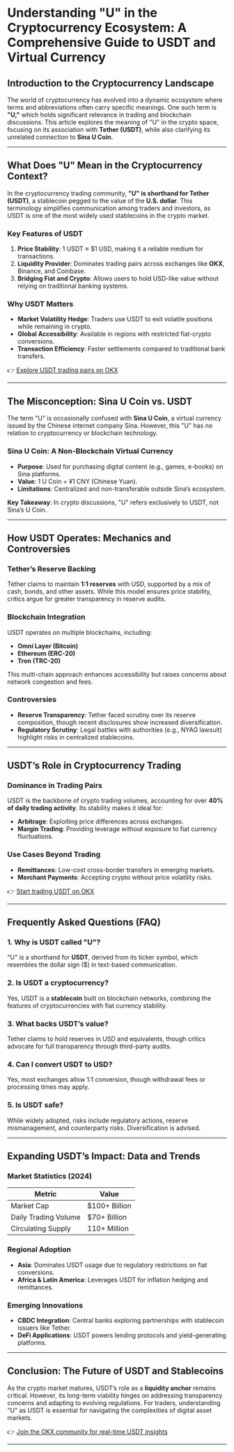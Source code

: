 # Understanding "U" in the Cryptocurrency Ecosystem: A Comprehensive Guide to USDT and Virtual Currency  

## Introduction to the Cryptocurrency Landscape  

The world of cryptocurrency has evolved into a dynamic ecosystem where terms and abbreviations often carry specific meanings. One such term is **"U,"** which holds significant relevance in trading and blockchain discussions. This article explores the meaning of "U" in the crypto space, focusing on its association with **Tether (USDT)**, while also clarifying its unrelated connection to **Sina U Coin**.  

---

## What Does "U" Mean in the Cryptocurrency Context?  

In the cryptocurrency trading community, **"U" is shorthand for Tether (USDT)**, a stablecoin pegged to the value of the **U.S. dollar**. This terminology simplifies communication among traders and investors, as USDT is one of the most widely used stablecoins in the crypto market.  

### Key Features of USDT  
1. **Price Stability**: 1 USDT ≈ $1 USD, making it a reliable medium for transactions.  
2. **Liquidity Provider**: Dominates trading pairs across exchanges like **OKX**, Binance, and Coinbase.  
3. **Bridging Fiat and Crypto**: Allows users to hold USD-like value without relying on traditional banking systems.  

### Why USDT Matters  
- **Market Volatility Hedge**: Traders use USDT to exit volatile positions while remaining in crypto.  
- **Global Accessibility**: Available in regions with restricted fiat-crypto conversions.  
- **Transaction Efficiency**: Faster settlements compared to traditional bank transfers.  

👉 [Explore USDT trading pairs on OKX](https://bit.ly/okx-bonus)  

---

## The Misconception: Sina U Coin vs. USDT  

The term "U" is occasionally confused with **Sina U Coin**, a virtual currency issued by the Chinese internet company Sina. However, this "U" has no relation to cryptocurrency or blockchain technology.  

### Sina U Coin: A Non-Blockchain Virtual Currency  
- **Purpose**: Used for purchasing digital content (e.g., games, e-books) on Sina platforms.  
- **Value**: 1 U Coin = ¥1 CNY (Chinese Yuan).  
- **Limitations**: Centralized and non-transferable outside Sina’s ecosystem.  

**Key Takeaway**: In crypto discussions, "U" refers exclusively to USDT, not Sina’s U Coin.  

---

## How USDT Operates: Mechanics and Controversies  

### Tether’s Reserve Backing  
Tether claims to maintain **1:1 reserves** with USD, supported by a mix of cash, bonds, and other assets. While this model ensures price stability, critics argue for greater transparency in reserve audits.  

### Blockchain Integration  
USDT operates on multiple blockchains, including:  
- **Omni Layer (Bitcoin)**  
- **Ethereum (ERC-20)**  
- **Tron (TRC-20)**  

This multi-chain approach enhances accessibility but raises concerns about network congestion and fees.  

### Controversies  
- **Reserve Transparency**: Tether faced scrutiny over its reserve composition, though recent disclosures show increased diversification.  
- **Regulatory Scrutiny**: Legal battles with authorities (e.g., NYAG lawsuit) highlight risks in centralized stablecoins.  

---

## USDT’s Role in Cryptocurrency Trading  

### Dominance in Trading Pairs  
USDT is the backbone of crypto trading volumes, accounting for over **40% of daily trading activity**. Its stability makes it ideal for:  
- **Arbitrage**: Exploiting price differences across exchanges.  
- **Margin Trading**: Providing leverage without exposure to fiat currency fluctuations.  

### Use Cases Beyond Trading  
- **Remittances**: Low-cost cross-border transfers in emerging markets.  
- **Merchant Payments**: Accepting crypto without price volatility risks.  

👉 [Start trading USDT on OKX](https://bit.ly/okx-bonus)  

---

## Frequently Asked Questions (FAQ)  

### 1. **Why is USDT called "U"?**  
"U" is a shorthand for **USDT**, derived from its ticker symbol, which resembles the dollar sign ($) in text-based communication.  

### 2. **Is USDT a cryptocurrency?**  
Yes, USDT is a **stablecoin** built on blockchain networks, combining the features of cryptocurrencies with fiat currency stability.  

### 3. **What backs USDT’s value?**  
Tether claims to hold reserves in USD and equivalents, though critics advocate for full transparency through third-party audits.  

### 4. **Can I convert USDT to USD?**  
Yes, most exchanges allow 1:1 conversion, though withdrawal fees or processing times may apply.  

### 5. **Is USDT safe?**  
While widely adopted, risks include regulatory actions, reserve mismanagement, and counterparty risks. Diversification is advised.  

---

## Expanding USDT’s Impact: Data and Trends  

### Market Statistics (2024)  
| Metric                | Value                          |  
|-----------------------|--------------------------------|  
| Market Cap            | $100+ Billion                 |  
| Daily Trading Volume  | $70+ Billion                  |  
| Circulating Supply    | 110+ Million                  |  

### Regional Adoption  
- **Asia**: Dominates USDT usage due to regulatory restrictions on fiat conversions.  
- **Africa & Latin America**: Leverages USDT for inflation hedging and remittances.  

### Emerging Innovations  
- **CBDC Integration**: Central banks exploring partnerships with stablecoin issuers like Tether.  
- **DeFi Applications**: USDT powers lending protocols and yield-generating platforms.  

---

## Conclusion: The Future of USDT and Stablecoins  

As the crypto market matures, USDT’s role as a **liquidity anchor** remains critical. However, its long-term viability hinges on addressing transparency concerns and adapting to evolving regulations. For traders, understanding "U" as USDT is essential for navigating the complexities of digital asset markets.  

👉 [Join the OKX community for real-time USDT insights](https://bit.ly/okx-bonus)  

--- 
